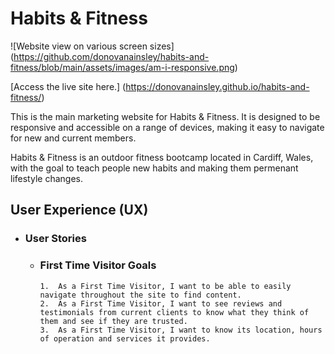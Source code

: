 # Habits & Fitness

![Website view on various screen sizes] (https://github.com/donovanainsley/habits-and-fitness/blob/main/assets/images/am-i-responsive.png)

[Access the live site here.] (https://donovanainsley.github.io/habits-and-fitness/)

This is the main marketing website for Habits & Fitness. It is designed to be responsive and accessible on a range of devices,
making it easy to navigate for new and current members.

Habits & Fitness is an outdoor fitness bootcamp located in Cardiff, Wales, with the goal to teach people new habits and making them permenant lifestyle changes.

## User Experience (UX)

- ### User Stories

  - ### First Time Visitor Goals

        1.  As a First Time Visitor, I want to be able to easily navigate throughout the site to find content.
        2.  As a First Time Visitor, I want to see reviews and testimonials from current clients to know what they think of them and see if they are trusted.
        3.  As a First Time Visitor, I want to know its location, hours of operation and services it provides.